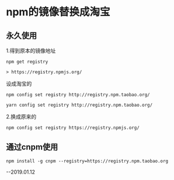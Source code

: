 # npm的镜像替换成淘宝

## 永久使用
1.得到原本的镜像地址

```
npm get registry 

> https://registry.npmjs.org/

```


设成淘宝的

```
npm config set registry http://registry.npm.taobao.org/

yarn config set registry http://registry.npm.taobao.org/
```

2.换成原来的

```
npm config set registry https://registry.npmjs.org/

```

## 通过cnpm使用

```
npm install -g cnpm --registry=https://registry.npm.taobao.org

```




--2019.01.12